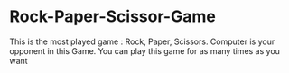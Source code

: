 # Rock-Paper-Scissor-Game
This is the most played game : Rock, Paper, Scissors.
Computer is your opponent in this Game.
You can play this game for as many times as you want
